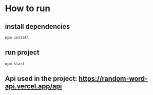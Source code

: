 # How to run

  ## install dependencies
    npm install
  ## run project
    npm start


  ## Api used in the project: https://random-word-api.vercel.app/api
